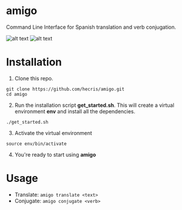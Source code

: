 # amigo
Command Line Interface for Spanish translation and verb conjugation.  

![alt text](https://github.com/hecris/amigo/blob/master/screenshots/conjugate.gif?raw=true)
![alt text](https://github.com/hecris/amigo/blob/master/screenshots/translate.gif?raw=true)

# Installation

1) Clone this repo.
```
git clone https://github.com/hecris/amigo.git
cd amigo
```
2) Run the installation script <b>get_started.sh</b>. This will create a virtual environment <b>env</b> and install all the dependencies.
```
./get_started.sh
```
3) Activate the virtual environment
```
source env/bin/activate
```

4) You're ready to start using **amigo**

# Usage
* Translate: `amigo translate <text>`
* Conjugate: `amigo conjugate <verb>`
